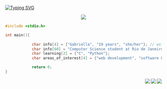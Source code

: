 

[![Typing SVG](https://readme-typing-svg.herokuapp.com/?color=5442F0&size=35&center=true&vCenter=true&width=1000&lines=Hello,+Welcome+to+my+Github+♡;Olá,+sejam+bem+vindos+ao+meu+Github+♡)](https://git.io/typing-svg)


<div align = center>
     <img src="https://i.pinimg.com/originals/6d/5d/49/6d5d49c9a72d518195e3d20d4c4cb878.jpg" >
</div>     

```C
#include <stdio.h>

int main(){
                
            char info[4] = {"Gabriella", "19 years", "she/her"}; // wsl user ૮ ˶´ ᵕˋ ˶ა
            char info[60] = "Computer Science student at Rio de Janeiro State University";
            char learning[2] = {"C", "Python"};
            char areas_of_interest[4] = {"web development", "software & game development", "cybersecurity"};

            return 0;
}

```



<img align="right" src="https://img.shields.io/badge/VSCode-0078D4?style=for-the-badge&logo=visual%20studio%20code&logoColor=white">
<img align="right" src="https://img.shields.io/badge/Windows-0078D6?style=for-the-badge&logo=windows&logoColor=white">
<img align="right" src="https://img.shields.io/badge/Ubuntu-E95420?style=for-the-badge&logo=ubuntu&logoColor=white">

           
